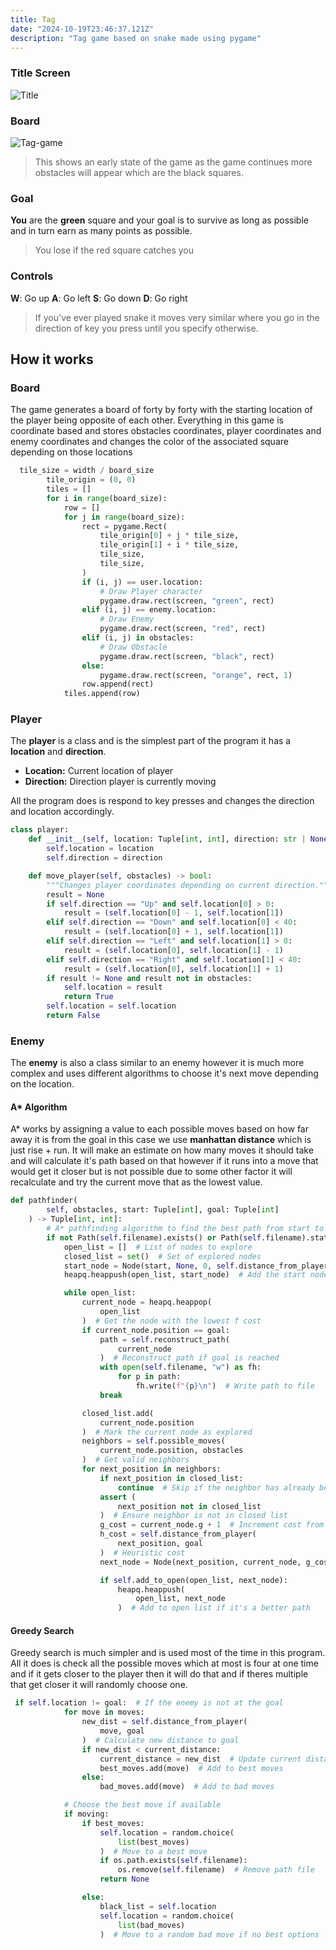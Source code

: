```yaml
---
title: Tag
date: "2024-10-19T23:46:37.121Z"
description: "Tag game based on snake made using pygame"
---
```


### Title Screen

![Title](./Tag.jpg)

### Board

![Tag-game](./tag-board.jpg)

> This shows an early state of the game as the game continues more obstacles will appear which are the black squares.

### Goal

**You** are the **green** square and your goal is to survive as long as possible and in turn earn as many points as possible.
> You lose if the red square catches you

### Controls

**W**: Go up
**A**: Go left
**S**: Go down
**D**: Go right
>If you've ever played snake it moves very similar where you go in the direction of key you press until you specify otherwise.

## How it works

### Board

The game generates a board of forty by forty with the starting location of the player being opposite of each other.  Everything in this game is coordinate based and stores obstacles coordinates, player coordinates and enemy coordinates and changes the color of the associated square depending on those locations

```python
  tile_size = width / board_size
        tile_origin = (0, 0)
        tiles = []
        for i in range(board_size):
            row = []
            for j in range(board_size):
                rect = pygame.Rect(
                    tile_origin[0] + j * tile_size,
                    tile_origin[1] + i * tile_size,
                    tile_size,
                    tile_size,
                )
                if (i, j) == user.location:
                    # Draw Player character
                    pygame.draw.rect(screen, "green", rect)
                elif (i, j) == enemy.location:
                    # Draw Enemy
                    pygame.draw.rect(screen, "red", rect)
                elif (i, j) in obstacles:
                    # Draw Obstacle
                    pygame.draw.rect(screen, "black", rect)
                else:
                    pygame.draw.rect(screen, "orange", rect, 1)
                row.append(rect)
            tiles.append(row)
```

### Player

The **player** is a class and is the simplest part of the program it has a **location** and **direction**.

* **Location:** Current location of player
* **Direction:** Direction player is currently moving

All the program does is respond to key presses and changes the direction and location accordingly.

```python
class player:
    def __init__(self, location: Tuple[int, int], direction: str | None):
        self.location = location
        self.direction = direction

    def move_player(self, obstacles) -> bool:
        """Changes player coordinates depending on current direction."""
        result = None
        if self.direction == "Up" and self.location[0] > 0:
            result = (self.location[0] - 1, self.location[1])
        elif self.direction == "Down" and self.location[0] < 40:
            result = (self.location[0] + 1, self.location[1])
        elif self.direction == "Left" and self.location[1] > 0:
            result = (self.location[0], self.location[1] - 1)
        elif self.direction == "Right" and self.location[1] < 40:
            result = (self.location[0], self.location[1] + 1)
        if result != None and result not in obstacles:
            self.location = result
            return True
        self.location = self.location
        return False
```

### Enemy

The **enemy** is also a class similar to an enemy however it is much more complex and uses different algorithms to choose it's next move depending on the location.

#### A* Algorithm

A* works by assigning a value to each possible moves based on how far away it is from the goal in this case we use **manhattan distance** which is just rise + run. It will make an estimate on how many moves it should take and will calculate it's path based on that however if it runs into a move that would get it closer but is not possible due to some other factor it will recalculate and try the current move that as the lowest value.

```python
def pathfinder(
        self, obstacles, start: Tuple[int], goal: Tuple[int]
    ) -> Tuple[int, int]:
        # A* pathfinding algorithm to find the best path from start to goal
        if not Path(self.filename).exists() or Path(self.filename).stat().st_size == 0:
            open_list = []  # List of nodes to explore
            closed_list = set()  # Set of explored nodes
            start_node = Node(start, None, 0, self.distance_from_player(start, goal))
            heapq.heappush(open_list, start_node)  # Add the start node to the open list

            while open_list:
                current_node = heapq.heappop(
                    open_list
                )  # Get the node with the lowest f cost
                if current_node.position == goal:
                    path = self.reconstruct_path(
                        current_node
                    )  # Reconstruct path if goal is reached
                    with open(self.filename, "w") as fh:
                        for p in path:
                            fh.write(f"{p}\n")  # Write path to file
                    break

                closed_list.add(
                    current_node.position
                )  # Mark the current node as explored
                neighbors = self.possible_moves(
                    current_node.position, obstacles
                )  # Get valid neighbors
                for next_position in neighbors:
                    if next_position in closed_list:
                        continue  # Skip if the neighbor has already been explored
                    assert (
                        next_position not in closed_list
                    )  # Ensure neighbor is not in closed list
                    g_cost = current_node.g + 1  # Increment cost from the start
                    h_cost = self.distance_from_player(
                        next_position, goal
                    )  # Heuristic cost
                    next_node = Node(next_position, current_node, g_cost, h_cost)

                    if self.add_to_open(open_list, next_node):
                        heapq.heappush(
                            open_list, next_node
                        )  # Add to open list if it's a better path

```

#### Greedy Search

Greedy search is much simpler and is used most of the time in this program.
All it does is check all the possible moves which at most is four at one time and if it gets closer to the player then it will do that and if theres multiple that get closer it will randomly choose one.

```python
 if self.location != goal:  # If the enemy is not at the goal
            for move in moves:
                new_dist = self.distance_from_player(
                    move, goal
                )  # Calculate new distance to goal
                if new_dist < current_distance:
                    current_distance = new_dist  # Update current distance if closer
                    best_moves.add(move)  # Add to best moves
                else:
                    bad_moves.add(move)  # Add to bad moves

            # Choose the best move if available
            if moving:
                if best_moves:
                    self.location = random.choice(
                        list(best_moves)
                    )  # Move to a best move
                    if os.path.exists(self.filename):
                        os.remove(self.filename)  # Remove path file
                    return None

                else:
                    black_list = self.location
                    self.location = random.choice(
                        list(bad_moves)
                    )  # Move to a random bad move if no best options
```
